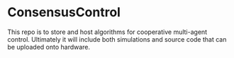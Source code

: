 # ConsensusControl
This repo is to store and host algorithms for cooperative multi-agent control. Ultimately it will include both simulations and source code that can be uploaded onto hardware.
